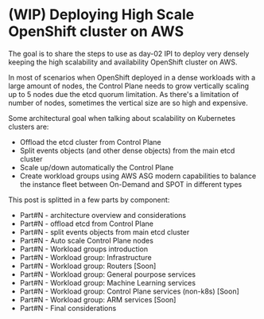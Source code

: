 # (WIP) Deploying High Scale OpenShift cluster on AWS

The goal is to share the steps to use as day-02 IPI to deploy very densely keeping the high scalability and availability OpenShift cluster on AWS.

In most of scenarios when OpenShift deployed in a dense workloads with a large amount of nodes, the Control Plane needs to grow vertically scaling up to 5 nodes due the etcd quorum limitation. As there's a limitation of number of nodes, sometimes the vertical size are so high and expensive.


Some architectural goal when talking about scalability on Kubernetes clusters are:

- Offload the etcd cluster from Control Plane
- Split events objects (and other dense objects) from the main etcd cluster
- Scale up/down automatically the Control Plane
- Create workload groups using AWS ASG modern capabilities to balance the instance fleet between On-Demand and SPOT in different types


This post is splitted in a few parts by component:

- Part#N - architecture overview and considerations
- Part#N - offload etcd from Control Plane
- Part#N - split events objects from main etcd cluster
- Part#N - Auto scale Control Plane nodes
- Part#N - Workload groups introduction
- Part#N - Workload group: Infrastructure
- Part#N - Workload group: Routers                              [Soon]
- Part#N - Workload group: General pourpose services
- Part#N - Workload group: Machine Learning services
- Part#N - Workload group: Control Plane services (non-k8s)     [Soon]
- Part#N - Workload group: ARM services                         [Soon]
- Part#N - Final considerations


